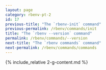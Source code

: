 ```yaml
---
layout: page
category: rbenv-pt-2
id: 17
previous-title: "The `rbenv-init` command"
previous-permalink: /rbenv/commands/init
title: "The `rbenv --version` command"
permalink: /rbenv/commands/--version
next-title: "The `rbenv commands` command"
next-permalink: /rbenv/commands/commands
---
```


{% include_relative 2-g-content.md %}

